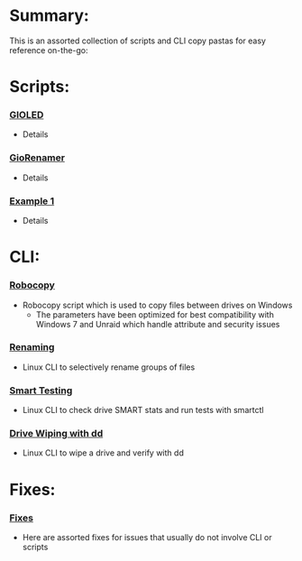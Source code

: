 # Summary:
This is an assorted collection of scripts and CLI copy pastas for easy reference on-the-go:

# Scripts:
### [GIOLED](GIOLED.py)
* Details

### [GioRenamer](GioRenamer.py)
* Details

### [Example 1](Example1)
* Details


# CLI:
### [Robocopy](Robocopy.cmd)
* Robocopy script which is used to copy files between drives on Windows
   * The parameters have been optimized for best compatibility with Windows 7 and Unraid which handle attribute and security issues
### [Renaming](Renaming.sh)
* Linux CLI to selectively rename groups of files
### [Smart Testing](smart.sh)
* Linux CLI to check drive SMART stats and run tests with smartctl
### [Drive Wiping with dd](dd.sh)
* Linux CLI to wipe a drive and verify with dd


# Fixes:
### [Fixes](Fixes)
* Here are assorted fixes for issues that usually do not involve CLI or scripts
